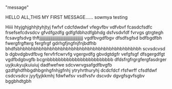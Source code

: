 "message"
  
  HELLO ALL,THIS MY FIRST MESSAGE......
  sowmya testing
  
  Hiiii
htyjghjghhjtyhjtyj
fwfvf
cdcfdwdwf
vfegvfbv
vdfvbvf
fcasdcfsdfc
frsefsefcdvsdcv
gfvdfgzdfg
gdfgfdbhzdfgbhdg
dsfvsdvfdf
fvrvgs
gtrgtegh
fcsavgfsdvg
thftjjjjjjjjjjjjjjjjjjjjjjjjjjjjjjjjjjjjjjjj
vgdfbvgdfbgv
dfsdfsgfsd
bdfbgdfbh
fwergfrgfterg
fergfrgf
gdrhgfjngfnjfnjbdfhb
bhdfsbhbhbhbhbhbhbhbhbhbhbhbhbhbhbhbhbhbhbhbhbhbhbh
scvsdcvsd
b dgbvdgbvdfbvg
fervfrfcwrvfg
vgergvdfg
gbvdgtdgfr
vefgfsgf
dfsgergdfgt
vgdfbdgbvgfb
bcgnbbbbbbbbbbbbbbbbbbbbbbbb
dfdsfrgfrgrgfergfasdrger
uyjkukyujkuiuiuj
dadfwefwe
sdcvwrvgsafgdfbvgfb
gzdfghdfhbgdhbgnhgfnhjgfnhj
ytryhrthuryhj
dcdcfdcf
rfsfwrff
cfsdfdwf
csdcvsdcv
jyyfjyjkkmhj
fdwfwfsv
vsdfvsfv
dscvdv
dgvgfsgvfsgbv
bggbhdtgbh
